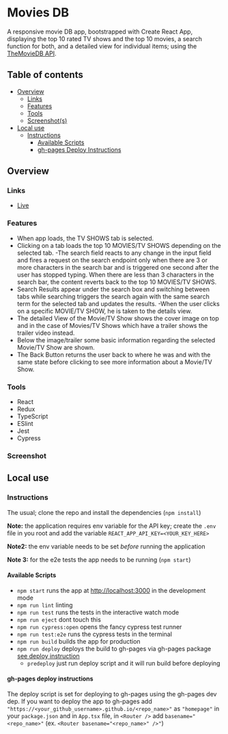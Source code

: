 # Movies DB

A responsive movie DB app, bootstrapped with Create React App, displaying the top 10 rated TV shows and the top 10 movies, a search function for both, and a detailed view for individual items; using the [TheMovieDB API](https://developers.themoviedb.org/3).

## Table of contents

- [Overview](#overview)
    - [Links](#links)
    - [Features](#features)
    - [Tools](#tools)
    - [Screenshot(s)](#screenshot)
- [Local use](#local-use)
    - [Instructions](#instructions)
        - [Available Scripts](#available-scripts)
        - [gh-pages Deploy Instructions](#gh-pages-deploy-instructions)

## Overview

### Links
- [Live](https://azzryel.github.io/movie-db)

### Features
- When app loads, the TV SHOWS tab is selected.
- Clicking on a tab loads the top 10 MOVIES/TV SHOWS depending on the selected tab.
-The search field reacts to any change in the input field and fires a request on the search endpoint only when there are 3 or more characters in the search bar and is triggered one second after the user has stopped typing.
When there are less than 3 characters in the search bar, the content reverts back to the top 10 MOVIES/TV SHOWS.
- Search Results appear under the search box and
switching between tabs while searching triggers the search again with the same search term for the selected tab and updates the results.
-When the user clicks on a specific MOVIE/TV SHOW, he is taken to the details view.
- The detailed View of the Movie/TV Show shows the cover image on top and in the case of Movies/TV Shows which have a trailer shows the trailer video instead.
- Below the image/trailer some basic information regarding the selected Movie/TV Show are shown.
- The Back Button returns the user back to where he was and with the same state before clicking to see more information about a Movie/TV Show.

### Tools
- React
- Redux
- TypeScript
- ESlint
- Jest
- Cypress

### Screenshot

## Local use

### Instructions
The usual; clone the repo and install the dependencies (`npm install`)

**Note:** the application requires env variable for the API key; create the `.env` file in you root and add the variable `REACT_APP_API_KEY=<YOUR_KEY_HERE>`

**Note2:** the env variable needs to be set *before* running the application

**Note 3:** for the e2e tests the app needs to be running (`npm start`)

#### Available Scripts
-  `npm start` runs the app at [http://localhost:3000](http://localhost:3000) in the development mode
- `npm run lint` linting
- `npm run test` runs the tests in the interactive watch mode
- `npm run eject` dont touch this
- `npm run cypress:open` opens the fancy cypress test runner
- `npm run test:e2e` runs the cypress tests in the terminal
- `npm run build` builds the app for production
- `npm run deploy` deploys the build to gh-pages via gh-pages package [see deploy instruction](#gh-pages-deploy-instructions)
    - `predeploy` just run deploy script and it will run build before deploying

#### gh-pages deploy instructions
The deploy script is set for deploying to gh-pages using the gh-pages dev dep. If you want to deploy the app to gh-pages add
`"https://<your_github_username>.github.io/<repo_name>"` as `"homepage"` in your `package.json` and in `App.tsx` file, in `<Router />` add `basename="<repo_name>"` (ex. `<Router basename="<repo_name>" />"`)